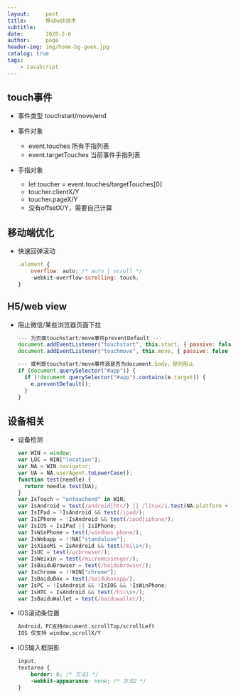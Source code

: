 ```yaml
---
layout:     post
title:      移动web技术
subtitle:   
date:       2020-2-6
author:     page
header-img: img/home-bg-geek.jpg
catalog: true
tags:
    - JavaScript
---
```


## touch事件

- 事件类型
touchstart/move/end

- 事件对象
  - event.touches 所有手指列表
  - event.targetTouches 当前事件手指列表
- 手指对象
  - let toucher = event.touches/targetTouches[0]
  - toucher.clientX/Y
  - toucher.pageX/Y
  - 没有offsetX/Y，需要自己计算

## 移动端优化

- 快速回弹滚动

  ```js
  .element {
      overflow: auto; /* auto | scroll */
      -webkit-overflow-scrolling: touch;
  }
  ```

## H5/web view

- 阻止微信/某些浏览器页面下拉

  ```js
  --- 为页面touchstart/move事件preventDefault ---
  document.addEventListener("touchstart", this.start, { passive: false });
  document.addEventListener("touchmove", this.move, { passive: false });
  
  --- 或判断touchstart/move事件源是否为document.body，是则阻止
  if (document.querySelector("#app")) {
    if (!document.querySelector("#app").contains(e.target)) {
      e.preventDefault();
    }
  }
  ```

## 设备相关

- 设备检测

  ```js
  var WIN = window;
  var LOC = WIN["location"];
  var NA = WIN.navigator;
  var UA = NA.userAgent.toLowerCase();
  function test(needle) {
    return needle.test(UA);
  }
  var IsTouch = "ontouchend" in WIN;
  var IsAndroid = test(/android|htc/) || /linux/i.test(NA.platform + "");
  var IsIPad = !IsAndroid && test(/ipad/);
  var IsIPhone = !IsAndroid && test(/ipod|iphone/);
  var IsIOS = IsIPad || IsIPhone;
  var IsWinPhone = test(/windows phone/);
  var IsWebapp = !!NA["standalone"];
  var IsXiaoMi = IsAndroid && test(/mi\s+/);
  var IsUC = test(/ucbrowser/);
  var IsWeixin = test(/micromessenger/);
  var IsBaiduBrowser = test(/baidubrowser/);
  var IsChrome = !!WIN["chrome"];
  var IsBaiduBox = test(/baiduboxapp/);
  var IsPC = !IsAndroid && !IsIOS && !IsWinPhone;
  var IsHTC = IsAndroid && test(/htc\s+/);
  var IsBaiduWallet = test(/baiduwallet/);
  ```

- IOS滚动条位置

  ```tex
  Android，PC支持document.scrollTop/scrollLeft
  IOS 仅支持 window.scrollX/Y
  ```

- IOS输入框阴影

  ```css
  input,
  textarea {
      border: 0; /* 方法1 */
      -webkit-appearance: none; /* 方法2 */
  }
  ```

  

